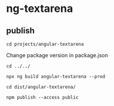 # ng-textarena

## publish


`cd projects/angular-textarena`

Change package version in package.json

`cd ../../`

`npx ng build angular-textarena --prod`

`cd dist/angular-textarena/`

`npm publish --access public`